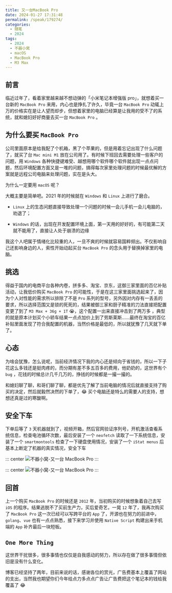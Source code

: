 ```yaml
---
title: 又一台MacBook Pro
date: 2024-01-27 17:31:48
permalink: /speak/179274/
categories:
  - 随笔
  - 2024
tags:
  - 2024
  - 不器小窝
  - macOS
  - MacBook Pro
  - M3 Max
---
```


## 前言

临近过年了，看着家里越来越不想动弹的「小米笔记本增强版 pro」，就想着买一台新的 `MacBook Pro` 来用，内心也是挣扎了许久，毕竟一台 `MacBook Pro` 动辄上万的价格实在是让人望而却步，但想着家里的电脑已经算是让我用的受不了的系统，就和媳妇好好商量去买一台 `MacBook Pro` 。

<InArticleAdsense
    data-ad-client="ca-pub-1725717718088510"
    data-ad-slot="7426219401">
</InArticleAdsense>

<!-- more -->

## 为什么要买 `MacBook Pro`

公司里面原本是给我配了个机箱，黑了个苹果的，但是用着忘记出现了什么问题了，就买了台 `Mac mini M1` 放在公司用了。有时候下班回去需要处理一些客户的问题，用 `Windows` 各种快捷键难受、越想用哪个软件哪个软件就出现一点点问题，然后环境配置方面又是一堆的问题，搞得每次家里处理问题的时候最优解的方案就是远程公司电脑来处理问题，实在是头大。

为什么一定要用 `macOS` 呢？

大概主要是简单吧。2021 年的时候就在 `Windows` 和 `Linux` 上进行了磨合。

- `Linux` 上的生态问题直接导致处理一个问题的时候一会儿手机一会儿电脑的，劝退了；

- `Windows` 的话，出现在开发配置环境上面，第一天用的好好的，有可能第二天就不能用了，直接让人处于崩溃的边缘

我这个人吧属于情绪化比较重的人，一旦不爽的时候就容易国粹频出。不仅影响自己还影响身边的人，索性开始动起买台 `MacBook Pro` 的念头用于替换掉家里的电脑。

## 挑选

<InArticleAdsense
    data-ad-client="ca-pub-1725717718088510"
    data-ad-slot="4281148213">
</InArticleAdsense>

得益于国内的电商平台各种内卷，拼多多、淘宝、京东，这御三家里面的百亿补贴活动，让我低价购买 `MacBook Pro` 的可能性，于是在这三家里面挑选起来了，因为个人对性能的需求所以排除了不是 `Pro` 系列的型号，另外因对内存有一丢丢的要求，所以选择范围又是锁的死死的，结果被御三家和厨子精准的刀法直接把配置变更了到了 `M3 Max + 36g + 1T` 😭，这个配置一出来直接冲击到了两万多 ，典型的就是原本计划买个小轿车结果一点点加价上到了劳斯莱斯......最终在淘宝的百亿补贴里面发现了符合我配置的机器，当然价格是最低的，所以就犹豫了几天就下单了。

## 心态

为啥会犹豫，怎么说呢，当前经济情况下我的内心还是倾向于省钱的，所以一下子花这么多钱还是挺肉疼的，而分期有差不多五百多的费用，他奶奶的，这世界有个 `bug` ，花钱的时候总计几千几万的，挣钱的时候都是一撮一撮的。

和媳妇聊了聊，和哥们聊了聊，都是优先了解了当前电脑的情况后就直接支持了购买的决定，然后就毅然决然的下单了，😂 买个电脑还是特么的需要人的支持，想想还真是过的寒酸啊。

## 安全下车

下单后等了 `3` 天机器就到了，视频开箱，然后官网验证序列号，开机激活查看系统信息，检查电池循环次数，最后安装了一个 `neofetch` 读取了一下系统信息，安装了一个 `smartmontools` 检查了一下硬盘使用情况，安装了一个 `iStat menus` 后基本上断定了机器的真实情况，安全下车

::: center
![不器小窝-又一台 MacBook Pro](https://cdn.jsdelivr.net/gh/xingcxb/blog_img@blog1/随笔/又一台MacBook%20Pro.png)
:::

::: center
![不器小窝-又一台 MacBook Pro](https://cdn.jsdelivr.net/gh/xingcxb/blog_img@blog1/随笔/又一台MacBook%20Pro2.jpg)
:::

<InArticleAdsense
    data-ad-client="ca-pub-1725717718088510"
    data-ad-slot="4281148213">
</InArticleAdsense>

## 回首

上一个购买 `MacBook Pro` 的时候还是 `2012` 年，当初购买的时候想象着自己去写 `iOS` 的程序。结果逃脱不了买前生产力，买后爱奇艺，一晃 `12` 年了，我再次购买了 `MacBook Pro` 这一次已经可以写跨平台的 `App` 了，开源也在努力的前进中，`golang`、`vue` 也有一点点熟悉，接下来学习并使用 `Native Script` 构建出来手机端的 `App` 补齐最后一块短板。

## `One More Thing`

这世界干扰很多，很多事情也仅仅是自我感动的努力，所以存在做了很多事情但依旧是没有什么变化。

博客已经坚持了两年，目前来说的话，感谢各位的赏光，广告费基本上覆盖了网站的支出，当然我也期望你们今年给点力多点点广告让广告费把这个笔记本的钱给我覆盖了 😂
